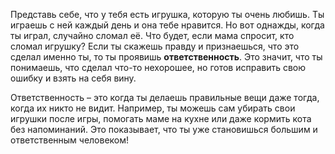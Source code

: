 Представь себе, что у тебя есть игрушка, которую ты очень любишь. Ты играешь с ней каждый день и она тебе нравится. Но вот однажды, когда ты играл, случайно сломал её. Что будет, если мама спросит, кто сломал игрушку? Если ты скажешь правду и признаешься, что это сделал именно ты, то ты проявишь **ответственность**. Это значит, что ты понимаешь, что сделал что-то нехорошее, но готов исправить свою ошибку и взять на себя вину. 

Ответственность – это когда ты делаешь правильные вещи даже тогда, когда их никто не видит. Например, ты можешь сам убирать свои игрушки после игры, помогать маме на кухне или даже кормить кота без напоминаний. Это показывает, что ты уже становишься большим и ответственным человеком!
